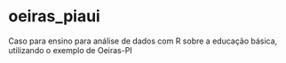 # oeiras_piaui
 Caso para ensino para análise de dados com R sobre a educação básica, utilizando o exemplo de Oeiras-PI
